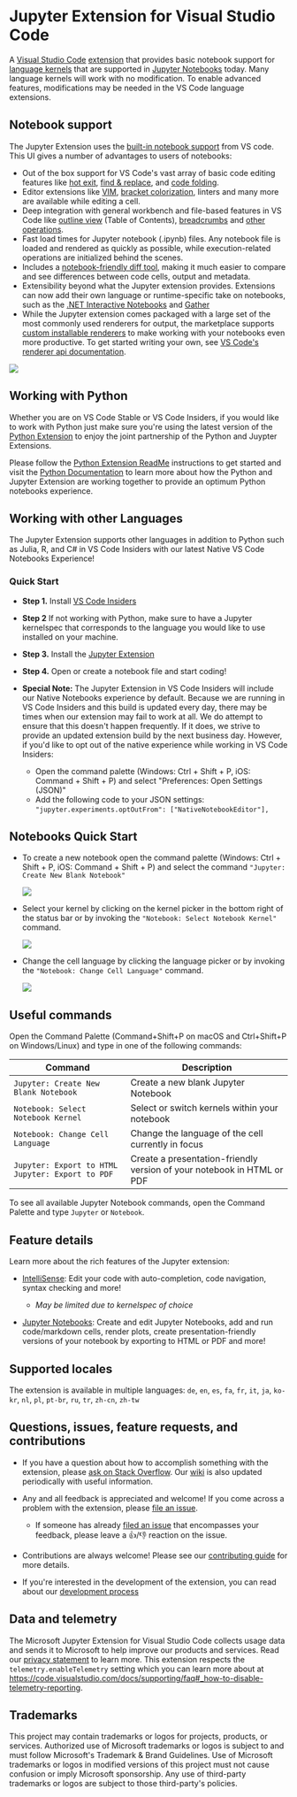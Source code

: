 # Jupyter Extension for Visual Studio Code

A [Visual Studio Code](https://code.visualstudio.com/) [extension](https://marketplace.visualstudio.com/items?itemName=ms-toolsai.jupyter) that provides basic notebook support for [language kernels](https://github.com/jupyter/jupyter/wiki/Jupyter-kernels) that are supported in [Jupyter Notebooks](https://jupyter.org/) today. Many language kernels will work with no modification. To enable advanced features, modifications may be needed in the VS Code language extensions.

## Notebook support

The Jupyter Extension uses the [built-in notebook support](https://code.visualstudio.com/api/extension-guides/notebook#:~:text=The%20Notebook%20API%20allows%20Visual%20Studio%20Code%20extensions,allows%20for%20similar%20experiences%20inside%20Visual%20Studio%20Code.) from VS code. This UI gives a number of advantages to users of notebooks:

-   Out of the box support for VS Code's vast array of basic code editing features like [hot exit](https://code.visualstudio.com/docs/editor/codebasics#_hot-exit), [find & replace](https://code.visualstudio.com/docs/editor/codebasics#_find-and-replace), and [code folding](https://code.visualstudio.com/docs/editor/codebasics#_folding). 
-   Editor extensions like [VIM](https://marketplace.visualstudio.com/items?itemName=vscodevim.vim), [bracket colorization](https://marketplace.visualstudio.com/items?itemName=CoenraadS.bracket-pair-colorizer), linters and many more are available while editing a cell. 
-   Deep integration with general workbench and file-based features in VS Code like [outline view](https://code.visualstudio.com/docs/getstarted/userinterface#_outline-view) (Table of Contents), [breadcrumbs](https://code.visualstudio.com/docs/getstarted/userinterface#_breadcrumbs) and [other operations](https://code.visualstudio.com/docs/getstarted/userinterface).
-   Fast load times for Jupyter notebook (.ipynb) files. Any notebook file is loaded and rendered as quickly as possible, while execution-related operations are initialized behind the scenes.
-   Includes a [notebook-friendly diff tool](https://code.visualstudio.com/docs/datascience/jupyter-notebooks#_custom-notebook-diffing), making it much easier to compare and see differences between code cells, output and metadata.
-   Extensibility beyond what the Jupyter extension provides. Extensions can now add their own language or runtime-specific take on notebooks, such as the [.NET Interactive Notebooks](https://marketplace.visualstudio.com/items?itemName=ms-dotnettools.dotnet-interactive-vscode) and [Gather](https://marketplace.visualstudio.com/items?itemName=ms-python.gather)
-   While the Jupyter extension comes packaged with a large set of the most commonly used renderers for output, the marketplace supports [custom installable renderers](https://marketplace.visualstudio.com/search?term=tag%3Arenderer&target=VSCode&category=All%20categories&sortBy=Relevance) to make working with your notebooks even more productive. To get started writing your own, see [VS Code's renderer api documentation](https://code.visualstudio.com/api/extension-guides/notebook#notebook-renderer).
<img src=https://raw.githubusercontent.com/microsoft/vscode-jupyter/main/images/Jupyter%20README/notebookui.png?>

## Working with Python

Whether you are on VS Code Stable or VS Code Insiders, if you would like to work with Python just make sure you're using the latest version of the [Python Extension](https://marketplace.visualstudio.com/items?itemName=ms-python.python) to enjoy the joint partnership of the Python and Juypter Extensions.

Please follow the [Python Extension ReadMe](https://github.com/microsoft/vscode-python/blob/main/README.md) instructions to get started and visit the [Python Documentation](https://code.visualstudio.com/docs/python/jupyter-support) to learn more about how the Python and Jupyter Extension are working together to provide an optimum Python notebooks experience.

## Working with other Languages

The Jupyter Extension supports other languages in addition to Python such as Julia, R, and C# in VS Code Insiders with our latest Native VS Code Notebooks Experience!

### Quick Start

-   **Step 1.** Install [VS Code Insiders](https://code.visualstudio.com/insiders/)

-   **Step 2** If not working with Python, make sure to have a Jupyter kernelspec that corresponds to the language you would like to use installed on your machine.

-   **Step 3.** Install the [Jupyter Extension](https://marketplace.visualstudio.com/items?itemName=ms-toolsai.jupyter)

-   **Step 4.** Open or create a notebook file and start coding!

-   **Special Note:** The Jupyter Extension in VS Code Insiders will include our Native Notebooks experience by default. Because we are running in VS Code Insiders and this build is updated every day, there may be times when our extension may fail to work at all. We do attempt to ensure that this doesn't happen frequently. If it does, we strive to provide an updated extension build by the next business day. However, if you'd like to opt out of the native experience while working in VS Code Insiders:
    -   Open the command palette (Windows: Ctrl + Shift + P, iOS: Command + Shift + P) and select "Preferences: Open Settings (JSON)"
    -   Add the following code to your JSON settings:
        `"jupyter.experiments.optOutFrom": ["NativeNotebookEditor"],`

## Notebooks Quick Start

-   To create a new notebook open the command palette (Windows: Ctrl + Shift + P, iOS: Command + Shift + P) and select the command `"Jupyter: Create New Blank Notebook"`

    <img src=https://raw.githubusercontent.com/microsoft/vscode-jupyter/main/images/Jupyter%20README/CreateNewNotebook.png>

-   Select your kernel by clicking on the kernel picker in the bottom right of the status bar or by invoking the `"Notebook: Select Notebook Kernel"` command.

    <img src=https://raw.githubusercontent.com/microsoft/vscode-jupyter/main/images/Jupyter%20README/KernelPicker.gif?>

-   Change the cell language by clicking the language picker or by invoking the `"Notebook: Change Cell Language"` command.

    <img src=https://raw.githubusercontent.com/microsoft/vscode-jupyter/main/images/Jupyter%20README/LanguagePicker.gif?>

## Useful commands

Open the Command Palette (Command+Shift+P on macOS and Ctrl+Shift+P on Windows/Linux) and type in one of the following commands:

| Command                                          | Description                                                            |
| ------------------------------------------------ | ---------------------------------------------------------------------- |
| `Jupyter: Create New Blank Notebook`             | Create a new blank Jupyter Notebook                                    |
| `Notebook: Select Notebook Kernel`               | Select or switch kernels within your notebook                          |
| `Notebook: Change Cell Language`                 | Change the language of the cell currently in focus                     |
| `Jupyter: Export to HTML Jupyter: Export to PDF` | Create a presentation-friendly version of your notebook in HTML or PDF |

To see all available Jupyter Notebook commands, open the Command Palette and type `Jupyter` or `Notebook`.

## Feature details

Learn more about the rich features of the Jupyter extension:

-   [IntelliSense](https://code.visualstudio.com/docs/python/editing#_autocomplete-and-intellisense): Edit your code with auto-completion, code navigation, syntax checking and more!

    -   _May be limited due to kernelspec of choice_

-   [Jupyter Notebooks](https://code.visualstudio.com/docs/python/jupyter-support): Create and edit Jupyter Notebooks, add and run code/markdown cells, render plots, create presentation-friendly versions of your notebook by exporting to HTML or PDF and more!

## Supported locales

The extension is available in multiple languages: `de`, `en`, `es`, `fa`, `fr`, `it`, `ja`, `ko-kr`, `nl`, `pl`, `pt-br`, `ru`, `tr`, `zh-cn`, `zh-tw`

## Questions, issues, feature requests, and contributions

-   If you have a question about how to accomplish something with the extension, please [ask on Stack Overflow](https://stackoverflow.com/questions/tagged/visual-studio-code+jupyter). Our [wiki](https://github.com/microsoft/vscode-jupyter/wiki) is also updated periodically with useful information.
-   Any and all feedback is appreciated and welcome! If you come across a problem with the extension, please [file an issue](https://github.com/microsoft/vscode-jupyter).

    -   If someone has already [filed an issue](https://github.com/Microsoft/vscode-jupyter) that encompasses your feedback, please leave a 👍/👎 reaction on the issue.

-   Contributions are always welcome! Please see our [contributing guide](https://github.com/Microsoft/vscode-jupyter/blob/main/CONTRIBUTING.md) for more details.

-   If you're interested in the development of the extension, you can read about our [development process](https://github.com/microsoft/vscode-jupyter/blob/main/CONTRIBUTING.md#development-process)

## Data and telemetry

The Microsoft Jupyter Extension for Visual Studio Code collects usage data and sends it to Microsoft to help improve our products and services. Read our [privacy statement](https://privacy.microsoft.com/privacystatement) to learn more. This extension respects the `telemetry.enableTelemetry` setting which you can learn more about at https://code.visualstudio.com/docs/supporting/faq#_how-to-disable-telemetry-reporting.

## Trademarks

This project may contain trademarks or logos for projects, products, or services. Authorized use of Microsoft trademarks or logos is subject to and must follow Microsoft's Trademark & Brand Guidelines. Use of Microsoft trademarks or logos in modified versions of this project must not cause confusion or imply Microsoft sponsorship. Any use of third-party trademarks or logos are subject to those third-party's policies.

